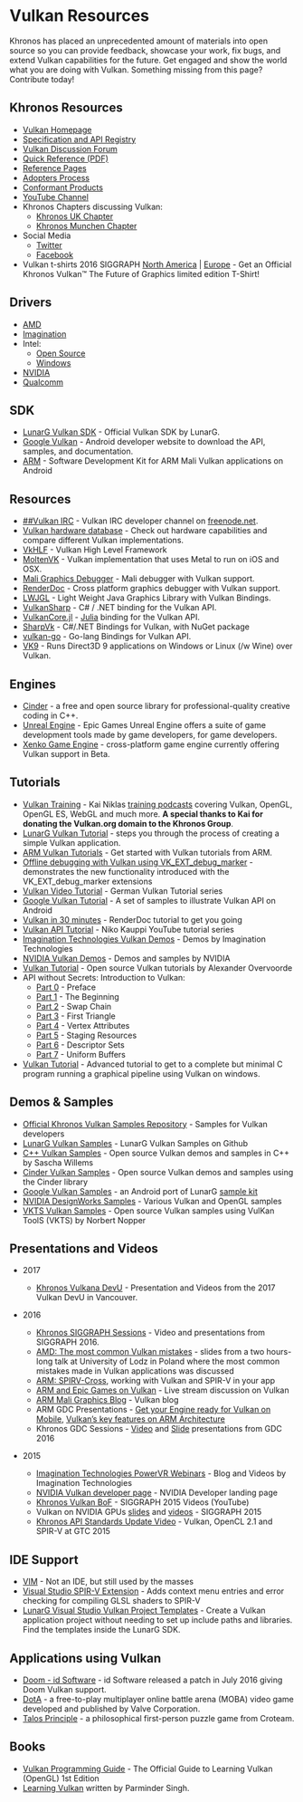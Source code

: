 # Vulkan Resources

Khronos has placed an unprecedented amount of materials into open source so you can provide feedback, showcase your work, fix bugs, and extend Vulkan capabilities for the future. Get engaged and show the world what you are doing with Vulkan. Something missing from this page? Contribute today!

## Khronos Resources
* [Vulkan Homepage](https://www.khronos.org/vulkan/)
* [Specification and API Registry](https://www.khronos.org/registry/vulkan)
* [Vulkan Discussion Forum](https://forums.khronos.org/showthread.php/12960-Khronos-Releases-Vulkan-1-0-Specification)
* [Quick Reference (PDF)](https://www.khronos.org/registry/vulkan/specs/1.0/refguide/Vulkan-1.0-web.pdf)
* [Reference Pages](https://www.khronos.org/registry/vulkan/specs/1.0/apispec.html)
* [Adopters Process](https://www.khronos.org/vulkan/adopters/)
* [Conformant Products](https://www.khronos.org/conformance/adopters/conformant-products#vulkan)
* [YouTube Channel](https://www.youtube.com/playlist?list=PLYO7XTAX41FPp1AQbwr6wA-IUy4cAHLNN)
* Khronos Chapters discussing Vulkan:
	- [Khronos UK Chapter](http://www.meetup.com/khronos-uk-chapter/)
	- [Khronos Munchen Chapter](http://www.meetup.com/Khronos-Munchen-Chapter/)
* Social Media
    - [Twitter](https://twitter.com/VulkanAPI)
    - [Facebook](https://facebook.com/VulkanAPI) 
* Vulkan t-shirts 2016 SIGGRAPH [North America](https://teespring.com/vulkan-1) | [Europe](https://teespring.com/vulkan-future-of-graphics-eu-1) - Get an Official Khronos Vulkan™ The Future of Graphics  limited edition T-Shirt!


## Drivers
* [AMD](http://gpuopen.com/gaming-product/vulkan/)
* [Imagination](https://imgtec.com/vulkan)
* Intel:
	- [Open Source](http://blogs.intel.com/evangelists/2016/02/16/intel-open-source-graphics-drivers-now-support-vulkan/)
	- [Windows](https://downloadcenter.intel.com/download/26563/Graphics-Intel-Graphics-Driver-for-Windows-15-45)
* [NVIDIA](https://developer.nvidia.com/vulkan-driver)
* [Qualcomm](https://developer.qualcomm.com/software/adreno-gpu-sdk/gpu)

## SDK
* [LunarG Vulkan SDK](https://vulkan.lunarG.com) - Official Vulkan SDK by LunarG.
* [Google Vulkan](https://developer.android.com/go/vulkan) - Android developer website to download the API, samples, and documentation.
* [ARM](http://malideveloper.arm.com/resources/sdks/mali-vulkan-sdk/) - Software Development Kit for ARM Mali Vulkan applications on Android

## Resources
* [\##Vulkan IRC](https://webchat.freenode.net) - Vulkan IRC developer channel on [freenode.net](https://freenode.net).
* [Vulkan hardware database](http://vulkan.gpuinfo.org/) - Check out hardware capabilities and compare different Vulkan implementations.
* [VkHLF](https://github.com/nvpro-pipeline/VkHLF) - Vulkan High Level Framework
* [MoltenVK](https://moltengl.com/moltenvk/) - Vulkan implementation that uses Metal to run on iOS and OSX.
* [Mali Graphics Debugger](http://malideveloper.arm.com/resources/tools/mali-graphics-debugger/) - Mali debugger with Vulkan support.
* [RenderDoc](https://github.com/baldurk/renderdoc) - Cross platform graphics debugger with Vulkan support.
* [LWJGL](https://www.lwjgl.org/) - Light Weight Java Graphics Library with Vulkan Bindings.
* [VulkanSharp](https://github.com/mono/VulkanSharp) - C# / .NET binding for the Vulkan API.
* [VulkanCore.jl](https://github.com/JuliaGPU/VulkanCore.jl) - [Julia](http://julialang.org/) binding for the Vulkan API.
* [SharpVk](https://github.com/FacticiusVir/SharpVk) - C#/.NET Bindings for Vulkan, with NuGet package
* [vulkan-go](https://github.com/vulkan-go/vulkan) - Go-lang Bindings for Vulkan API.
* [VK9](https://github.com/disks86/VK9) - Runs Direct3D 9 applications on Windows or Linux (/w Wine) over Vulkan.

## Engines
* [Cinder](https://libcinder.org) - a free and open source library for professional-quality creative coding in C++.
* [Unreal Engine](https://www.unrealengine.com/what-is-unreal-engine-4) - Epic Games Unreal Engine offers a suite of game development tools made by game developers, for game developers.
* [Xenko Game Engine](http://xenko.com) - cross-platform game engine currently offering Vulkan support in Beta.


## Tutorials
* [Vulkan Training](http://www.vulkan-trainer.com/) - Kai Niklas [training podcasts](http://opengl-trainer.com/podcast.html) covering Vulkan, OpenGL, OpenGL ES, WebGL and much more. **A special thanks to Kai for donating the Vulkan.org domain to the Khronos Group**.
* [LunarG Vulkan Tutorial](https://vulkan.lunarg.com/doc/sdk/1.0.26.0/linux/tutorial.html) -  steps you through the process of creating a simple Vulkan application.
* [ARM Vulkan Tutorials](http://malideveloper.arm.com/documentation/tutorials/vulkan-tutorials/) - Get started with Vulkan tutorials from ARM.
* [Offline debugging with Vulkan using VK\_EXT\_debug_marker](http://www.saschawillems.de/?page_id=2017) - demonstrates the new functionality introduced with the VK_EXT_debug_marker extensions
* [Vulkan Video Tutorial](https://www.youtube.com/playlist?list=PL58qjcU5nk8uH9mmlASm4SFy1yuPzDAH0) - German Vulkan Tutorial series
* [Google Vulkan Tutorial](https://github.com/googlesamples/android-vulkan-tutorials) - A set of samples to illustrate Vulkan API on Android
* [Vulkan in 30 minutes](https://renderdoc.org/vulkan-in-30-minutes.html) - RenderDoc tutorial to get you going
* [Vulkan API Tutorial](https://www.youtube.com/watch?v=wHt5wcxIPcE) - Niko Kauppi YouTube tutorial series 
* [Imagination Technologies Vulkan Demos](https://imgtec.com/vulkan) - Demos by Imagination Technologies
* [NVIDIA Vulkan Demos](https://developer.nvidia.com/Vulkan) - Demos and samples by NVIDIA
* [Vulkan Tutorial](http://vulkan-tutorial.com/) - Open source Vulkan tutorials by Alexander Overvoorde
* API without Secrets: Introduction to Vulkan:
    - [Part 0](https://software.intel.com/en-us/articles/api-without-secrets-introduction-to-vulkan-preface)  - Preface
    - [Part 1](https://software.intel.com/en-us/api-without-secrets-introduction-to-vulkan-part-1) - The Beginning
    - [Part 2](https://software.intel.com/en-us/api-without-secrets-introduction-to-vulkan-part-2) - Swap Chain
    - [Part 3](https://software.intel.com/en-us/api-without-secrets-introduction-to-vulkan-part-3) - First Triangle
    - [Part 4](https://software.intel.com/en-us/articles/api-without-secrets-introduction-to-vulkan-part-4) - Vertex Attributes
    - [Part 5](https://github.com/GameTechDev/IntroductionToVulkan/blob/master/Project/Tutorial05) - Staging Resources
    - [Part 6](https://github.com/GameTechDev/IntroductionToVulkan/blob/master/Project/Tutorial06) - Descriptor Sets
    - [Part 7](https://github.com/GameTechDev/IntroductionToVulkan/blob/master/Project/Tutorial07) - Uniform Buffers
* [Vulkan Tutorial](http://av.dfki.de/~jhenriques/development.html) - Advanced tutorial to get to a complete but minimal C program running a graphical pipeline using Vulkan on windows.

## Demos & Samples

* [Official Khronos Vulkan Samples Repository](https://github.com/KhronosGroup/Vulkan-Samples) - Samples for Vulkan developers
* [LunarG Vulkan Samples](https://github.com/LunarG/VulkanSamples) - LunarG Vulkan Samples on Github
* [C++ Vulkan Samples](https://github.com/SaschaWillems/Vulkan) - Open source Vulkan demos and samples in C++ by Sascha Willems
* [Cinder Vulkan Samples](https://libcinder.org/notes/vulkan) - Open source Vulkan demos and samples using the Cinder library
* [Google Vulkan Samples](https://github.com/googlesamples/vulkan-basic-samples) - an Android port of LunarG [sample kit](https://github.com/LunarG/VulkanSamples)
* [NVIDIA DesignWorks Samples](https://github.com/nvpro-samples) - Various Vulkan and OpenGL samples
* [VKTS Vulkan Samples](https://github.com/McNopper/Vulkan) - Open source Vulkan samples using VulKan ToolS (VKTS) by Norbert Nopper

## Presentations and Videos
* 2017
    - [Khronos Vulkana DevU](https://www.khronos.org/developers/library/2017-vulkan-devu-vancouver) - Presentation and Videos from the 2017 Vulkan DevU in Vancouver.
* 2016 
	- [Khronos SIGGRAPH Sessions](https://www.khronos.org/siggraph) - Video and presentations from SIGGRAPH 2016.
    - [AMD: The most common Vulkan mistakes](http://gpuopen.com/slides-from-our-the-most-common-vulkan-mistakes-talk/) - slides from a two hours-long talk at University of Lodz in Poland where the most common mistakes made in Vulkan applications was discussed
    - [ARM: SPIRV-Cross](https://community.arm.com/groups/arm-mali-graphics/blog/2016/04/18/spirv-cross), working with Vulkan and SPIR-V in your app
    - [ARM and Epic Games on Vulkan](https://community.arm.com/external-link.jspa?url=https%3A%2F%2Fyoutu.be%2FsL7B8yA0FVE) - Live stream discussion on Vulkan
    - [ARM Mali Graphics Blog](https://community.arm.com/groups/arm-mali-graphics/blog/tags#/?tags=vulkan) - Vulkan blog
    - ARM GDC Presentations - [Get your Engine ready for Vulkan on Mobile](http://malideveloper.arm.com/documentation/tutorials/game-development-tutorials/#v1), [Vulkan’s key features on ARM Architecture](http://malideveloper.arm.com/documentation/tutorials/game-development-tutorials/#v2)
    - Khronos GDC Sessions - [Video](https://www.youtube.com/playlist?list=PLYO7XTAX41FNGLJZ4BjpTtt70MvNFCrcH) and [Slide](https://www.khronos.org/developers/library/2016-gdc) presentations from GDC 2016

* 2015
	- [Imagination Technologies PowerVR Webinars](http://blog.imgtec.com/powervr/5-new-webinars-on-the-vulkan-api) - Blog and Videos by Imagination Technologies
	- [NVIDIA Vulkan developer page](https://developer.nvidia.com/Vulkan) - NVIDIA Developer landing page
	- [Khronos Vulkan BoF](https://www.youtube.com/watch?v=quNsdYfWXfM&list=PLYO7XTAX41FOFvZ2beOg8y0tvuVLJLL0G&index=1) - SIGGRAPH 2015 Videos (YouTube)
	- Vulkan on NVIDIA GPUs [slides](http://on-demand.gputechconf.com/siggraph/2015/presentation/SIG1501-Piers-Daniell.pdf) and [videos](http://on-demand.gputechconf.com/siggraph/2015/video/SIG501-Piers-Daniell.html) - SIGGRAPH 2015
	- [Khronos API Standards Update Video](http://on-demand.gputechconf.com/gtc/2015/video/S5734.html) - Vulkan, OpenCL 2.1 and SPIR-V at GTC 2015

## IDE Support

* [VIM](http://www.vim.org/scripts/script.php?script_id=5335) - Not an IDE, but still used by the masses
* [Visual Studio SPIR-V Extension](https://github.com/SaschaWillems/SPIRV-VSExtension) - Adds context menu entries and error checking for compiling GLSL shaders to SPIR-V
* [LunarG Visual Studio Vulkan Project Templates](https://vulkan.lunarG.com) - Create a Vulkan application project without needing to set up include paths and libraries.  Find the templates inside the LunarG SDK.


## Applications using Vulkan

* [Doom - id Software](http://doom.com/) - id Software released a patch in July 2016 giving Doom Vulkan support. 
* [DotA](http://www.valvesoftware.com/games/dota2.html) - a free-to-play multiplayer online battle arena (MOBA) video game developed and published by Valve Corporation.
* [Talos Principle](http://www.croteam.com/talosprinciple/) - a philosophical first-person puzzle game from Croteam.

## Books
* [Vulkan Programming Guide](http://www.amazon.com/Vulkan-Programming-Guide-Official-Learning/dp/0134464540/khongrou-20) - The Official Guide to Learning Vulkan (OpenGL) 1st Edition
* [Learning Vulkan](https://www.packtpub.com/application-development/learning-vulkan) written by Parminder Singh.
